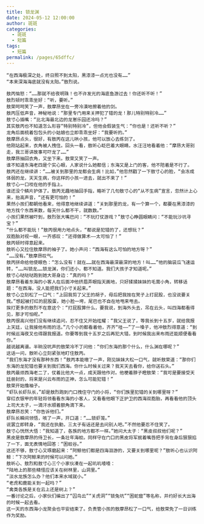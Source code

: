 ```yaml
---
title: 锁龙渊
date: 2024-05-12 12:00:00
author: 斑斑
categories: 
  - 斑斑
  - 短篇
tags: 
  - 短篇
permalink: /pages/65dffc/
---
```



    “在西海极深之处，终日照不到太阳，黑漆漆一点光也没有……”
    “本来深海海底就没有太阳。”敖烈说。
<!-- more -->
    敖丙恼怒：“……那就不给夜明珠！也不许发光的海底鱼游过去！你还听不听！”
    敖烈顿时乖乖坐好：“听，要听。”
    敖荣呵呵笑了一声，敖摩昂坐在一旁冷漠地擦着他的剑。
    敖丙压低声音，神秘地说：“那里专门用来关押犯了错的龙！那儿特别特别冷……”
    敖寸心插嘴：“比北海最北边的龙崽乐园还冷吗？”
    其实敖丙也不知道怎么形容“特别特别冷”，但他会假装生气：“你也是！还听不听？”
    龙角后面梳着包包头的小姑娘也立即乖乖坐好：“我要听的。”
    敖摩昂点头，很好，有敖丙在这儿哄小孩，他可以放心去练剑了。
    他刚站起来，衣角被人拽住。回头一看，敖听心眨巴着大眼睛，水汪汪地看着他：“摩昂大哥别走，我三哥讲故事可吓龙了……”
    敖摩昂抽回衣角，又坐下来。敖荣又笑了一声。
    谁不知道东海老四是个实心眼，人家说什么她都信；东海又是上门的客，他不陪着是不行了。
    敖丙还在继续讲：“……被关到那里的龙都会生病！比如，”他忽然戳了一下敖寸心的脸，“会冻成体弱的龙，天天生病，你这样的小孩一进去，就出不来了！”
    敖寸心一口咬在他的手指上。
    谁还没个鳞片护体了。敖丙无趣地抽回手指，略听了几句敖寸心的“从不生病”宣言，忽然计上心来，抬高声音，“还有更可怕的！”
    果然小孩们都朝他看来，他得意地继续讲道：“关到那里的龙，有一个算一个，都要在黑漆漆的地方找个东西来数，每天什么都不干，就数数。”
    小孩们果然被吓到，敖烈张大嘴巴问：“不玩打仗游戏？”敖寸心睁圆眼睛问：“不能玩沙坑寻宝？”
    “什么都不能玩！”敖丙很用力地点头，“都说是犯错的了，还想玩？”
    双胞胎对视一眼，一齐感叹：“还得做算术——太可怕了！”
    敖丙顿时得意起来。
    敖听心又拉住敖摩昂的袖子了。她小声问：“西海有这么可怕的地方呀？”
    “……没有。”敖摩昂叹气。
    敖丙拼命给他使眼色：“怎么没有！就在……就在西海最深最深的地方！叫……”他的脑袋瓜飞速运转，“……叫锁龙……锁龙渊，你们还小，都不知道。我们大孩子才知道呢。”
    敖寸心哒哒哒跑到她大哥身边：“真的吗？”
    敖摩昂看着东海的小客人在后面冲他挤眉弄眼指天画地，只好揉揉妹妹的毛茸小角，转移话题：“在西海，没人能把我们小寸关起来。”
    敖寸心立刻松了一口气：“上回我剪了父王的胡子，母后把我按在凳子上打屁股，也没说要关我。”想起被打红的屁股蛋，她小脸一垮，尾巴也不自在地甩来甩去。
    挨打更多的敖烈不在意这个：“打屁股算什么，要我说，到海外头去，吊在云头，叫四海都看得见，那才可怕呢。”
    敖丙很高兴他们没有继续追问，忍不住又开始炫耀：“我父王说了，等我长到十五岁，就给我报上天廷，让我接他布雨的活。”几个小的都看着他，齐齐“哇——”了一嗓子，他冲敖烈得意道：“到时候巡海夜叉也得跟我报道。你要等到我十五岁之后再犯大错，到时候我出来布雨还能顺便看看你。”
    越说越离谱。半晌没吭声的敖荣冷不丁问他：“你们东海的那个什么，什么渊在哪呢？”
    这话一问，敖听心立刻紧张地盯住敖丙。
    “我们东海才没有那种东西！”敖丙本能嗷了一声，刚见妹妹大松一口气，就听敖荣道：“那你们东海的龙犯错也要关到我们西海。你什么时候关过来？我天天去看你，给你送石头。”
    敖丙最烦西海老二了，仗着比他大一点，成天跟他作对。他梗着脖子瞪敖荣：“我可是要接受天廷册封的，将来是兴云布雨的正神，怎么可能犯错！”
    敖荣开始撸袖子。
    “虾队长虾队长，”却是敖烈跑到门口拽住守门的小将，“你们族里犯错的关到哪里呀？”
    穿红衣银甲的年轻将领看看东海的小客人，又看看他眼下正护卫的西海双胞胎，再看看他的顶头上司大太子，一滴汗水顺着额角滴下来。
    敖摩昂忍笑：“你告诉他们。”
    虾队长瞬间领悟，咳了一声，开口道：“……锁虾笼。”
    说罢立即转身，“我还在执勤，三太子有话还是去问别人吧。”不然他要忍不住笑了。
    敖寸心恍然大悟：“我知道了，各族的地方都不一样。”她问大太子：“黑皮叔叔他们呢？”
    黑皮是敖摩昂的侍卫长，一条壮年海蛟。同样守在门口的黑皮将军抿着嘴唇把手背在身后狠狠掐了一下，面无表情地回答：“困蛟谷。”
    这还不够，敖寸心又琢磨起来：“阿鲸他们都是四海洄游的，又要关到哪里呢？”敖听心也认识阿鲸：“下次阿鲸来的时候可以问她。”
    敖听心、敖烈和敖寸心三个小家伙凑在一起叽叽喳喳：
    “陆地上的那些精怪应该关在树林里，山洞里。”
    “淡水龙族怎么办？他们本来水域就小。”
    “老虎和鹿能关到一起吗？”
    “禽类各族是关在云上还是树上？”
    一番讨论之后，小家伙们编出了“囚鸟云”“关虎洞”“锁兔坑”“困蛇窟”等名称，并约好长大出海的时候一起去看。
    这一天的东西海小龙聚会也平安结束了。负责管小孩的敖摩昂松了一口气，给敖荣免了一日训练作为奖励。
    
